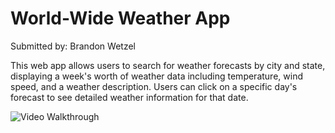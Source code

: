 # World-Wide Weather App

Submitted by: Brandon Wetzel

This web app allows users to search for weather forecasts by city and state, displaying a week's worth of weather data including temperature, wind speed, and a weather description. Users can click on a specific day's forecast to see detailed weather information for that date.


<img src='public\Screen Recording - Apr 14, 2024.gif' title='Video Walkthrough' width='' alt='Video Walkthrough' />
